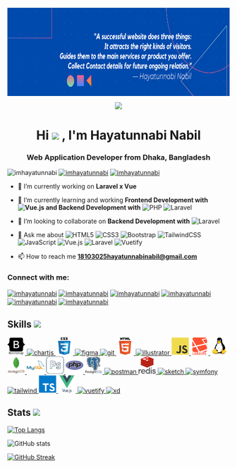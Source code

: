 <a href="https://linkedin.com/in/imhayatunnabi" target="blank"><img align="center" src="https://github.com/imhayatunnabi/personal-website/blob/main/images/web-developer-quote.png" alt="imhayatunnabi" height="200" width="950" /></a>

<div id="header" align="center">
  <img src="https://media.giphy.com/media/M9gbBd9nbDrOTu1Mqx/giphy.gif" width="100"/>
</div>

<h1 align="center">Hi <span> <img src="https://raw.githubusercontent.com/learnwithsumit/learnwithsumit/main/assets/hello.gif" width="25px"></span> , I'm Hayatunnabi Nabil</h1>
<h3 align="center">Web Application Developer from Dhaka, Bangladesh</h3>

<p align="left"> <img src="https://komarev.com/ghpvc/?username=imhayatunnabi&label=Profile%20views&color=0e75b6&style=flat" alt="imhayatunnabi" /> <span><a href="https://www.hackerrank.com/imhayatunnabi"><img src="https://img.shields.io/badge/-Hackerrank-2EC866?style=for-the-badge&logo=HackerRank&logoColor=white" alt="imhayatunnabi" /></a></span> <span><a href="https://www.linkedin.com/in/imhayatunnabi/"><img src="https://img.shields.io/badge/linkedin-%230077B5.svg?style=for-the-badge&logo=linkedin&logoColor=white" alt="imhayatunnabi" /></a></span> </p>

- 🔭 I’m currently working on **Laravel x Vue**
- 🌱 I’m currently learning and working **Frontend Development with ![Vue.js](https://img.shields.io/badge/vuejs-%2335495e.svg?style=for-the-badge&logo=vuedotjs&logoColor=%234FC08D) and Backend Development with** ![PHP](https://img.shields.io/badge/php-%23777BB4.svg?style=for-the-badge&logo=php&logoColor=white) ![Laravel](https://img.shields.io/badge/laravel-%23FF2D20.svg?style=for-the-badge&logo=laravel&logoColor=white)

- 👯 I’m looking to collaborate on **Backend Development with** ![Laravel](https://img.shields.io/badge/laravel-%23FF2D20.svg?style=for-the-badge&logo=laravel&logoColor=white)

- 💬 Ask me about  ![HTML5](https://img.shields.io/badge/html5-%23E34F26.svg?style=for-the-badge&logo=html5&logoColor=white) ![CSS3](https://img.shields.io/badge/css3-%231572B6.svg?style=for-the-badge&logo=css3&logoColor=white) ![Bootstrap](https://img.shields.io/badge/bootstrap-%23563D7C.svg?style=for-the-badge&logo=bootstrap&logoColor=white)
 ![TailwindCSS](https://img.shields.io/badge/tailwindcss-%2338B2AC.svg?style=for-the-badge&logo=tailwind-css&logoColor=white)
 ![JavaScript](https://img.shields.io/badge/javascript-%23323330.svg?style=for-the-badge&logo=javascript&logoColor=%23F7DF1E)
![Vue.js](https://img.shields.io/badge/vuejs-%2335495e.svg?style=for-the-badge&logo=vuedotjs&logoColor=%234FC08D) ![Laravel](https://img.shields.io/badge/laravel-%23FF2D20.svg?style=for-the-badge&logo=laravel&logoColor=white) ![Vuetify](https://img.shields.io/badge/Vuetify-1867C0?style=for-the-badge&logo=vuetify&logoColor=AEDDFF)

- 📫 How to reach me **18103025hayatunnabinabil@gmail.com**

<h3 align="left">Connect with me:</h3>
<p align="left">
<a href="https://linkedin.com/in/imhayatunnabi" target="blank"><img align="center" src="https://raw.githubusercontent.com/rahuldkjain/github-profile-readme-generator/master/src/images/icons/Social/linked-in-alt.svg" alt="imhayatunnabi" height="30" width="40" /></a>
<a href="https://fb.com/imhayatunnabi" target="blank"><img align="center" src="https://raw.githubusercontent.com/rahuldkjain/github-profile-readme-generator/master/src/images/icons/Social/facebook.svg" alt="imhayatunnabi" height="30" width="40" /></a>
<a href="https://instagram.com/imhayatunnabi" target="blank"><img align="center" src="https://raw.githubusercontent.com/rahuldkjain/github-profile-readme-generator/master/src/images/icons/Social/instagram.svg" alt="imhayatunnabi" height="30" width="40" /></a>
  <a href="https://www.frontendmentor.io/profile/imhayatunnabi" target="blank"><img align="center" src="https://www.frontendmentor.io/static/images/logo-desktop.svg" alt="imhayatunnabi" height="30" width="130" /></a>
<a href="https://www.behance.net/imhayatunnabi" target="blank"><img align="center" src="https://raw.githubusercontent.com/rahuldkjain/github-profile-readme-generator/master/src/images/icons/Social/behance.svg" alt="imhayatunnabi" height="30" width="40" /></a>
  <a href="https://twitter.com/imhayatunnabi" target="blank"><img align="center" src="https://raw.githubusercontent.com/rahuldkjain/github-profile-readme-generator/master/src/images/icons/Social/twitter.svg" alt="imhayatunnabi" height="30" width="40" /></a>
</p>

<h2> Skills <img src = "https://media2.giphy.com/media/QssGEmpkyEOhBCb7e1/giphy.gif?cid=ecf05e47a0n3gi1bfqntqmob8g9aid1oyj2wr3ds3mg700bl&rid=giphy.gif" width = 32px> </h2>
<p align="left"> <a href="https://getbootstrap.com" target="_blank" rel="noreferrer"> <img src="https://raw.githubusercontent.com/devicons/devicon/master/icons/bootstrap/bootstrap-plain-wordmark.svg" alt="bootstrap" width="40" height="40"/> </a> <a href="https://www.chartjs.org" target="_blank" rel="noreferrer"> <img src="https://www.chartjs.org/media/logo-title.svg" alt="chartjs" width="40" height="40"/> </a> <a href="https://www.w3schools.com/css/" target="_blank" rel="noreferrer"> <img src="https://raw.githubusercontent.com/devicons/devicon/master/icons/css3/css3-original-wordmark.svg" alt="css3" width="40" height="40"/> </a> <a href="https://www.figma.com/" target="_blank" rel="noreferrer"> <img src="https://www.vectorlogo.zone/logos/figma/figma-icon.svg" alt="figma" width="40" height="40"/> </a> <a href="https://git-scm.com/" target="_blank" rel="noreferrer"> <img src="https://www.vectorlogo.zone/logos/git-scm/git-scm-icon.svg" alt="git" width="40" height="40"/> </a> <a href="https://www.w3.org/html/" target="_blank" rel="noreferrer"> <img src="https://raw.githubusercontent.com/devicons/devicon/master/icons/html5/html5-original-wordmark.svg" alt="html5" width="40" height="40"/> </a> <a href="https://www.adobe.com/in/products/illustrator.html" target="_blank" rel="noreferrer"> <img src="https://www.vectorlogo.zone/logos/adobe_illustrator/adobe_illustrator-icon.svg" alt="illustrator" width="40" height="40"/> </a> <a href="https://developer.mozilla.org/en-US/docs/Web/JavaScript" target="_blank" rel="noreferrer"> <img src="https://raw.githubusercontent.com/devicons/devicon/master/icons/javascript/javascript-original.svg" alt="javascript" width="40" height="40"/> </a> <a href="https://laravel.com/" target="_blank" rel="noreferrer"> <img src="https://raw.githubusercontent.com/devicons/devicon/master/icons/laravel/laravel-plain-wordmark.svg" alt="laravel" width="40" height="40"/> </a> <a href="https://www.linux.org/" target="_blank" rel="noreferrer"> <img src="https://raw.githubusercontent.com/devicons/devicon/master/icons/linux/linux-original.svg" alt="linux" width="40" height="40"/> </a> <a href="https://www.mongodb.com/" target="_blank" rel="noreferrer"> <img src="https://raw.githubusercontent.com/devicons/devicon/master/icons/mongodb/mongodb-original-wordmark.svg" alt="mongodb" width="40" height="40"/> </a> <a href="https://www.mysql.com/" target="_blank" rel="noreferrer"> <img src="https://raw.githubusercontent.com/devicons/devicon/master/icons/mysql/mysql-original-wordmark.svg" alt="mysql" width="40" height="40"/> </a> <a href="https://www.photoshop.com/en" target="_blank" rel="noreferrer"> <img src="https://raw.githubusercontent.com/devicons/devicon/master/icons/photoshop/photoshop-line.svg" alt="photoshop" width="40" height="40"/> </a> <a href="https://www.php.net" target="_blank" rel="noreferrer"> <img src="https://raw.githubusercontent.com/devicons/devicon/master/icons/php/php-original.svg" alt="php" width="40" height="40"/> </a> <a href="https://www.postgresql.org" target="_blank" rel="noreferrer"> <img src="https://raw.githubusercontent.com/devicons/devicon/master/icons/postgresql/postgresql-original-wordmark.svg" alt="postgresql" width="40" height="40"/> </a> <a href="https://postman.com" target="_blank" rel="noreferrer"> <img src="https://www.vectorlogo.zone/logos/getpostman/getpostman-icon.svg" alt="postman" width="40" height="40"/> </a> <a href="https://redis.io" target="_blank" rel="noreferrer"> <img src="https://raw.githubusercontent.com/devicons/devicon/master/icons/redis/redis-original-wordmark.svg" alt="redis" width="40" height="40"/> </a> <a href="https://www.sketch.com/" target="_blank" rel="noreferrer"> <img src="https://www.vectorlogo.zone/logos/sketchapp/sketchapp-icon.svg" alt="sketch" width="40" height="40"/> </a> <a href="https://symfony.com" target="_blank" rel="noreferrer"> <img src="https://symfony.com/logos/symfony_black_03.svg" alt="symfony" width="40" height="40"/> </a> <a href="https://tailwindcss.com/" target="_blank" rel="noreferrer"> <img src="https://www.vectorlogo.zone/logos/tailwindcss/tailwindcss-icon.svg" alt="tailwind" width="40" height="40"/> </a> <a href="https://www.typescriptlang.org/" target="_blank" rel="noreferrer"> <img src="https://raw.githubusercontent.com/devicons/devicon/master/icons/typescript/typescript-original.svg" alt="typescript" width="40" height="40"/> </a> <a href="https://vuejs.org/" target="_blank" rel="noreferrer"> <img src="https://raw.githubusercontent.com/devicons/devicon/master/icons/vuejs/vuejs-original-wordmark.svg" alt="vuejs" width="40" height="40"/> </a> <a href="https://vuetifyjs.com/en/" target="_blank" rel="noreferrer"> <img src="https://bestofjs.org/logos/vuetify.svg" alt="vuetify" width="40" height="40"/> </a> <a href="https://www.adobe.com/products/xd.html" target="_blank" rel="noreferrer"> <img src="https://cdn.worldvectorlogo.com/logos/adobe-xd.svg" alt="xd" width="40" height="40"/> </a> </p>

<h2>Stats <img src = "https://cdn.dribbble.com/users/304485/screenshots/3301972/media/d82e503513ffaed91794ad86c01cd38d.gif" width = 32px></h2>

[![Top Langs](https://github-readme-stats.vercel.app/api/top-langs/?username=imhayatunnabi&layout=compact)](https://github.com/anuraghazra/github-readme-stats)



![GitHub stats](https://github-readme-stats.vercel.app/api?username=imhayatunnabi)

[![GitHub Streak](https://streak-stats.demolab.com?user=imhayatunnabi&border_radius=6)](https://git.io/streak-stats)

<!-- ![GitHub Activity Graph](https://activity-graph.herokuapp.com/graph?username=imhayatunnabi) -->

<!-- ![GitHub metrics](https://metrics.lecoq.io/imhayatunnabi) -->


